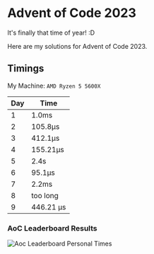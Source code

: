 # Advent of Code 2023
It's finally that time of year! :D

Here are my solutions for Advent of Code 2023.

## Timings

My Machine: `AMD Ryzen 5 5600X`

| Day | Time      |
|-----|-----------|
| 1   | 1.0ms     |
| 2   | 105.8μs   |
| 3   | 412.1μs   |
| 4   | 155.21μs  |
| 5   | 2.4s      |
| 6   | 95.1μs    |
| 7   | 2.2ms     |
| 8   | too long  |
| 9   | 446.21 µs |

### AoC Leaderboard Results

![Aoc Leaderboard Personal Times](https://media.discordapp.net/attachments/928459764999028777/1182321628324044861/image.png?ex=658445d2&is=6571d0d2&hm=2a4d4b818d61a70dbfccadbfe80cc24e2ebf2c174c54ef590f60c84c176c6813&=&format=webp&quality=lossless)